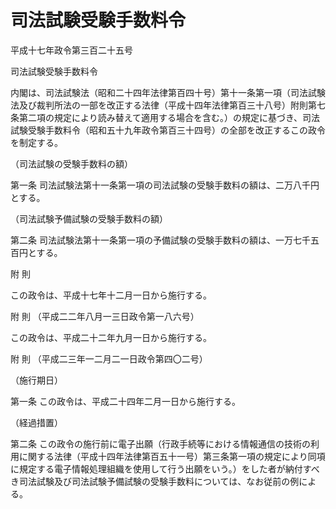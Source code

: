 # 司法試験受験手数料令

平成十七年政令第三百二十五号

司法試験受験手数料令

内閣は、司法試験法（昭和二十四年法律第百四十号）第十一条第一項（司法試験法及び裁判所法の一部を改正する法律（平成十四年法律第百三十八号）附則第七条第二項の規定により読み替えて適用する場合を含む。）の規定に基づき、司法試験受験手数料令（昭和五十九年政令第百三十四号）の全部を改正するこの政令を制定する。

（司法試験の受験手数料の額）

第一条 司法試験法第十一条第一項の司法試験の受験手数料の額は、二万八千円とする。

（司法試験予備試験の受験手数料の額）

第二条 司法試験法第十一条第一項の予備試験の受験手数料の額は、一万七千五百円とする。

附 則

この政令は、平成十七年十二月一日から施行する。

附 則 （平成二二年八月一三日政令第一八六号）

この政令は、平成二十二年九月一日から施行する。

附 則 （平成二三年一二月二一日政令第四〇二号）

（施行期日）

第一条 この政令は、平成二十四年二月一日から施行する。

（経過措置）

第二条 この政令の施行前に電子出願（行政手続等における情報通信の技術の利用に関する法律（平成十四年法律第百五十一号）第三条第一項の規定により同項に規定する電子情報処理組織を使用して行う出願をいう。）をした者が納付すべき司法試験及び司法試験予備試験の受験手数料については、なお従前の例による。
